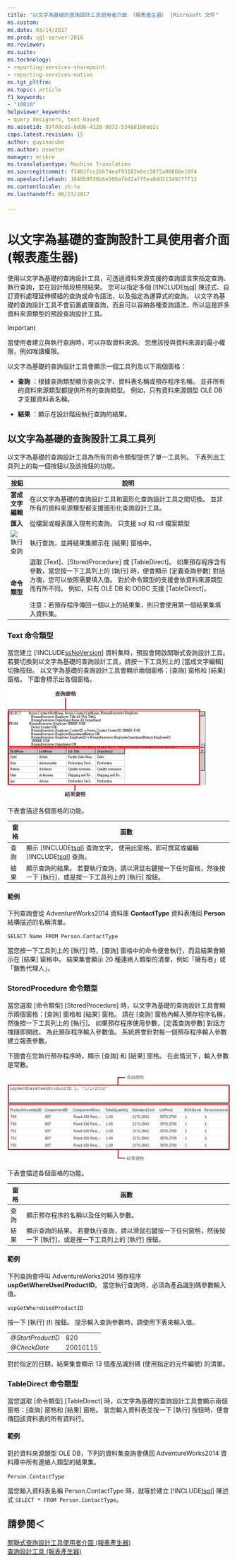 ```yaml
---
title: "以文字為基礎的查詢設計工具使用者介面 （報表產生器） |Microsoft 文件"
ms.custom: 
ms.date: 03/14/2017
ms.prod: sql-server-2016
ms.reviewer: 
ms.suite: 
ms.technology:
- reporting-services-sharepoint
- reporting-services-native
ms.tgt_pltfrm: 
ms.topic: article
f1_keywords:
- "10010"
helpviewer_keywords:
- query designers, text-based
ms.assetid: 89fddca5-bd96-4128-9072-5348d1b6e02c
caps.latest.revision: 15
author: guyinacube
ms.author: asaxton
manager: erikre
ms.translationtype: Machine Translation
ms.sourcegitcommit: f3481fcc2bb74eaf93182e6cc58f5a06666e10f4
ms.openlocfilehash: 1640b0536b6e206afbd2aff5ea8dd11349277f12
ms.contentlocale: zh-tw
ms.lasthandoff: 06/13/2017

---
```

# <a name="text-based-query-designer-user-interface-report-builder"></a>以文字為基礎的查詢設計工具使用者介面 (報表產生器)
  使用以文字為基礎的查詢設計工具，可透過資料來源支援的查詢語言來指定查詢、執行查詢，並在設計階段檢視結果。 您可以指定多個 [!INCLUDE[tsql](../../includes/tsql-md.md)] 陳述式、自訂資料處理延伸模組的查詢或命令語法，以及指定為運算式的查詢。 以文字為基礎的查詢設計工具不會前置處理查詢，而且可以容納各種查詢語法，所以這是許多資料來源類型的預設查詢設計工具。  
  
> [!IMPORTANT]  
>  當使用者建立與執行查詢時，可以存取資料來源。 您應該授與資料來源的最小權限，例如唯讀權限。  
  
 以文字為基礎的查詢設計工具會顯示一個工具列及以下兩個窗格：  
  
-   **查詢** ：根據查詢類型顯示查詢文字、資料表名稱或預存程序名稱。 並非所有的資料來源類型都提供所有的查詢類型。 例如，只有資料來源類型 OLE DB 才支援資料表名稱。  
  
-   **結果** ：顯示在設計階段執行查詢的結果。  
  
## <a name="text-based-query-designer-toolbar"></a>以文字為基礎的查詢設計工具工具列  
 以文字為基礎的查詢設計工具為所有的命令類型提供了單一工具列。 下表列出工具列上的每一個按鈕以及該按鈕的功能。  
  
|按鈕|說明|  
|------------|-----------------|  
|**當成文字編輯**|在以文字為基礎的查詢設計工具和圖形化查詢設計工具之間切換。 並非所有的資料來源類型都支援圖形化查詢設計工具。|  
|**匯入**|從檔案或報表匯入現有的查詢。 只支援 sql 和 rdl 檔案類型|  
|![執行查詢](../../reporting-services/report-data/media/rsqdicon-run.gif "執行查詢")|執行查詢，並將結果集顯示在 [結果] 窗格中。|  
|**命令類型**|選取 [Text]、[StoredProcedure] 或 [TableDirect]。 如果預存程序含有參數，當您按一下工具列上的 [執行] 時，便會顯示 [定義查詢參數] 對話方塊，您可以依照需要填入值。 對於命令類型的支援會依資料來源類型而有所不同。 例如，只有 OLE DB 和 ODBC 支援 [TableDirect]。<br /><br /> 注意：若預存程序傳回一個以上的結果集，則只會使用第一個結果集填入資料集。|  
  
### <a name="command-type-text"></a>Text 命令類型  
 當您建立 [!INCLUDE[ssNoVersion](../../includes/ssnoversion-md.md)] 資料集時，預設會開啟關聯式查詢設計工具。 若要切換到以文字為基礎的查詢設計工具，請按一下工具列上的 [當成文字編輯] 切換按鈕。 以文字為基礎的查詢設計工具會顯示兩個窗格：[查詢] 窗格和 [結果] 窗格。 下圖會標示出各個窗格。  
  
 ![關聯式資料查詢的一般查詢設計工具，](../../reporting-services/report-data/media/rsqd-dsaw-sql-generic.gif "關聯式資料查詢的一般查詢設計工具，")  
  
 下表會描述各個窗格的功能。  
  
|窗格|函數|  
|----------|--------------|  
|查詢|顯示 [!INCLUDE[tsql](../../includes/tsql-md.md)] 查詢文字。 使用此窗格，即可撰寫或編輯 [!INCLUDE[tsql](../../includes/tsql-md.md)] 查詢。|  
|結果|顯示查詢的結果。 若要執行查詢，請以滑鼠右鍵按一下任何窗格，然後按一下 [執行]，或是按一下工具列上的 [執行] 按鈕。|  
  
#### <a name="example"></a>範例  
 下列查詢會從 AdventureWorks2014 資料庫 **ContactType** 資料表傳回 **Person** 結構描述的名稱清單。  
  
```  
SELECT Name FROM Person.ContactType  
```  
  
 當您按一下工具列上的 [執行] 時，[查詢] 窗格中的命令便會執行，而且結果會顯示在 [結果] 窗格中。 結果集會顯示 20 種連絡人類型的清單，例如「擁有者」或「銷售代理人」。  
  
### <a name="command-type-storedprocedure"></a>StoredProcedure 命令類型  
 當您選取 [命令類型] [StoredProcedure] 時，以文字為基礎的查詢設計工具會顯示兩個窗格：[查詢] 窗格和 [結果] 窗格。 請在 [查詢] 窗格內輸入預存程序名稱，然後按一下工具列上的 [執行]。 如果預存程序使用參數，[定義查詢參數] 對話方塊隨即開啟。 為此預存程序輸入參數值。 系統將會針對每一個預存程序輸入參數建立報表參數。  
  
 下圖會在您執行預存程序時，顯示 [查詢] 和 [結果] 窗格。 在此情況下，輸入參數是常數。  
  
 ![預存程序，以文字為基礎的查詢設計工具中](../../reporting-services/report-data/media/rs-relational-text-sp.gif "預存程序，在以文字為基礎的查詢設計工具")  
  
 下表會描述各個窗格的功能。  
  
|窗格|函數|  
|----------|--------------|  
|查詢|顯示預存程序的名稱以及任何輸入參數。|  
|結果|顯示查詢的結果。 若要執行查詢，請以滑鼠右鍵按一下任何窗格，然後按一下 [執行]，或是按一下工具列上的 [執行] 按鈕。|  
  
#### <a name="example"></a>範例  
 下列查詢會呼叫 AdventureWorks2014 預存程序 **uspGetWhereUsedProductID**。 當您執行查詢時，必須為產品識別碼參數輸入值。  
  
```  
uspGetWhereUsedProductID  
```  
  
 按一下 [執行] (**!**) 按鈕。 提示輸入查詢參數時，請使用下表來輸入值。  
  
|||  
|-|-|  
|*@StartProductID*|820|  
|*@CheckDate*|20010115|  
  
 對於指定的日期，結果集會顯示 13 個產品識別碼 (使用指定的元件編號) 的清單。  
  
### <a name="command-type-tabledirect"></a>TableDirect 命令類型  
 當您選取 [命令類型] [TableDirect] 時，以文字為基礎的查詢設計工具會顯示兩個窗格：[查詢] 窗格和 [結果] 窗格。 當您輸入資料表並按一下 [執行] 按鈕時，便會傳回該資料表的所有資料行。  
  
#### <a name="example"></a>範例  
 對於資料來源類型 OLE DB，下列的資料集查詢會傳回 AdventureWorks2014 資料庫中所有連絡人類型的結果集。  
  
 `Person.ContactType`  
  
 當您輸入資料表名稱 Person.ContactType 時，就等於建立 [!INCLUDE[tsql](../../includes/tsql-md.md)] 陳述式 `SELECT * FROM Person.ContactType`。  
  
## <a name="see-also"></a>請參閱＜  
 [關聯式查詢設計工具使用者介面 &#40;報表產生器&#41;](../../reporting-services/report-data/relational-query-designer-user-interface-report-builder.md)   
 [查詢設計工具 &#40;報表產生器&#41;](http://msdn.microsoft.com/library/553f0d4e-8b1d-4148-9321-8b41a1e8e1b9)  
  
  
